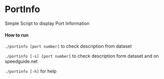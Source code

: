 # PortInfo
Simple Script to display Port Information

#### How to run
`./portinfo [port number]` to check description from dataset

`./portinfo [-s] [port number]` to check description form dataset and on speedguide.net

`./portinfo [-h]` for help
